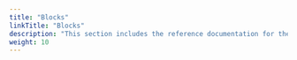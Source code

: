 ```yaml
---
title: "Blocks"
linkTitle: "Blocks"
description: "This section includes the reference documentation for the Cortex Evolution platform's functional blocks."
weight: 10
---
```


